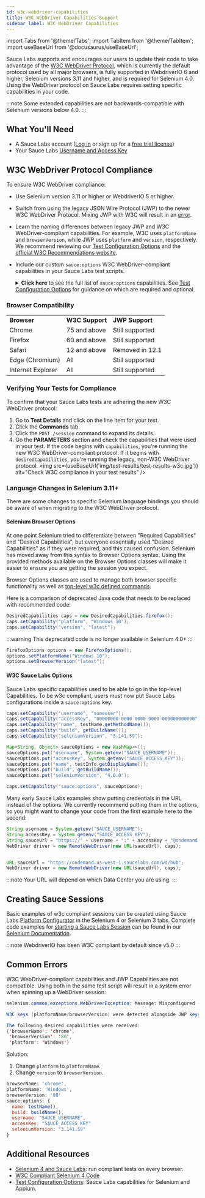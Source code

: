 ```yaml
---
id: w3c-webdriver-capabilities
title: W3C WebDriver Capabilities Support
sidebar_label: W3C WebDriver Capabilities
---
```


import Tabs from '@theme/Tabs';
import TabItem from '@theme/TabItem';
import useBaseUrl from '@docusaurus/useBaseUrl';

Sauce Labs supports and encourages our users to update their code to take advantage of 
the [W3C WebDriver Protocol](/dev/glossary/#w3c-webdriver-protocol), 
which is currently the default protocol used by all major browsers, 
is fully supported in WebdriverIO 6 and higher, Selenium versions 3.11 and higher, and is required for Selenium 4.0.
Using the WebDriver protocol on Sauce Labs requires setting specific capabilities in your code.

:::note
Some extended capabilities are not backwards-compatible with Selenium versions below 4.0.
:::


## What You'll Need

* A Sauce Labs account ([Log in](https://accounts.saucelabs.com/am/XUI/#login/) or sign up for a [free trial license](https://saucelabs.com/sign-up))
* Your Sauce Labs [Username and Access Key](https://app.saucelabs.com/user-settings)


## W3C WebDriver Protocol Compliance

To ensure W3C WebDriver compliance:

* Use Selenium version 3.11 or higher or WebdriverIO 5 or higher.
* Switch from using the legacy JSON Wire Protocol (JWP) to the newer W3C WebDriver Protocol. 
Mixing JWP with W3C will result in an [error](/dev/w3c-webdriver-capabilities/#common-errors).
* Learn the naming differences between legacy JWP and W3C WebDriver-compliant capabilities. 
For example, W3C uses `platformName` and `browserVersion`, while JWP uses `platform` and `version`, respectively.
We recommend reviewing our [Test Configuration Options](/dev/test-configuration-options) 
and the [official W3C Recommendations website](https://www.w3.org/TR/webdriver1/#capabilities).
* Include our custom `sauce:options` W3C WebDriver-compliant capabilities in your Sauce Labs test scripts.
  <details>
  <summary><strong>Click here</strong> to see the full list of <code>sauce:options</code> capabilities. 
  See <a href="/dev/test-configuration-options">Test Configuration Options</a> for guidance on which are required and optional.
  </summary>

  * `accessKey`
  * `appiumVersion`
  * `avoidProxy`
  * `build`
  * `captureHtml`
  * `chromedriverVersion`
  * `commandTimeout`
  * `crmuxdriverVersion`
  * `customData`
  * `disablePopupHandler`
  * `extendedDebugging`
  * `firefoxAdapterVersion`
  * `firefoxProfileUrl`
  * `idleTimeout`
  * `iedriverVersion`
  * `maxDuration`
  * `name`
  * `parentTunnel`
  * `passed`
  * `prerun`
  * `preventRequeue`
  * `priority`
  * `proxyHost`
  * `public`
  * `recordLogs`
  * `recordScreenshots`
  * `recordVideo`
  * `restrictedPublicInfo`
  * `screenResolution`
  * `seleniumVersion`
  * `source`
  * `tags`
  * `timeZone`
  * `tunnelIdentifier`
  * `username`
  * `videoUploadOnPass`

  </details>

### Browser Compatibility

<table>
  <tr>
   <td><strong>Browser</strong>
   </td>
   <td><strong>W3C Support</strong>
   </td>
   <td><strong>JWP Support</strong>
   </td>
  </tr>
  <tr>
   <td>Chrome
   </td>
   <td>75 and above
   </td>
   <td>Still supported
   </td>
  </tr>
  <tr>
   <td>Firefox
   </td>
   <td>60 and above
   </td>
   <td>Still supported
   </td>
  </tr>
  <tr>
   <td>Safari
   </td>
   <td>12 and above
   </td>
   <td>Removed in 12.1
   </td>
  </tr>
  <tr>
   <td>Edge (Chromium)
   </td>
   <td>All
   </td>
   <td>Still supported
   </td>
  </tr>
  <tr>
   <td>Internet Explorer
   </td>
   <td>All
   </td>
   <td>Still supported
   </td>
  </tr>
</table>

### Verifying Your Tests for Compliance

To confirm that your Sauce Labs tests are adhering the new W3C WebDriver protocol:

1. Go to **Test Details** and click on the line item for your test.
2. Click the **Commands** tab.
3. Click the `POST /session` command to expand its details.
4. Go the **PARAMETERS** section and check the capabilities that were used in your test. If the code begins with `capabilities`, 
you're running the new W3C WebDriver-compliant protocol. 
If it begins with `desiredCapabilities`, you're running the legacy, non-W3C WebDriver protocol.
<img src={useBaseUrl('img/test-results/test-results-w3c.jpg')} alt="Check W3C compliance in your test results" />

### Language Changes in Selenium 3.11+

There are some changes to specific Selenium language bindings you should be aware of when migrating to the W3C WebDriver protocol.

#### Selenium Browser Options

At one point Selenium tried to differentiate between "Required Capabilities" and "Desired Capabilities", but everyone
essentially used "Desired Capabilities" as if they were required, and this caused confusion. Selenium has moved away
from this syntax to Browser Options syntax. Using the provided methods available on the Browser Options classes will 
make it easier to ensure you are getting the session you expect.

Browser Options classes are used to manage both browser specific functionality as well as 
[top-level w3c defined commands](https://w3c.github.io/webdriver/#capabilities).

Here is a comparison of deprecated Java code that needs to be replaced with recommended code:

```java title=Deprecated Code
DesiredCapabilities caps = new DesiredCapabilities.firefox();
caps.setCapability("platform", "Windows 10");
caps.setCapability("version", "latest");

```

:::warning
This deprecated code is no longer available in Selenium 4.0+
:::

```java title=Recommended Code (Selenium 4)
FirefoxOptions options = new FirefoxOptions();
options.setPlatformName("Windows 10");
options.setBrowserVersion("latest");
```

#### W3C Sauce Labs Options

Sauce Labs specific capabilities used to be able to go in the top-level Capabilities. To be w3c compliant,
users must now put Sauce Labs configurations inside a `sauce:options` key.

```java title=Deprecated Code
caps.setCapability("username", "someuser");
caps.setCapability("accessKey", "00000000-0000-0000-0000-000000000000");
caps.setCapability("name", testName.getMethodName());
caps.setCapability("build", getBuildName());
caps.setCapability("seleniumVersion", "3.141.59");
```

```java title=Recommended Code (Selenium 4)
Map<String, Object> sauceOptions = new HashMap<>();
sauceOptions.put("username", System.getenv("SAUCE_USERNAME"));
sauceOptions.put("accessKey", System.getenv("SAUCE_ACCESS_KEY"));
sauceOptions.put("name", testInfo.getDisplayName());
sauceOptions.put("build", getBuildName());
sauceOptions.put("seleniumVersion", "4.0.0");

caps.setCapability("sauce:options", sauceOptions);
```

Many early Sauce Labs examples show putting credentials in the URL instead of the options.
We currently recommend putting them in the options, so you might want to change your code from
the first example here to the second:

```java title=Outdated Code
String username = System.getenv("SAUCE_USERNAME");
String accessKey = System.getenv("SAUCE_ACCESS_KEY");
String sauceUrl = "https://" + username + ":" + accessKey + "@ondemand.saucelabs.com:443/wd/hub";
WebDriver driver = new RemoteWebDriver(new URL(sauceUrl), caps);
```

```java title=Recommended Code

URL sauceUrl = "https://ondemand.us-west-1.saucelabs.com/wd/hub";
WebDriver driver = new RemoteWebDriver(new URL(sauceUrl), caps);
```

:::note
Your URL will depend on which Data Center you are using.
:::

## Creating Sauce Sessions

Basic examples of w3c compliant sessions can be created using
Sauce Labs [Platform Configurator](https://saucelabs.com/platform/platform-configurator#/) in the Selenium 4 or
Selenium 3 tabs. Complete code examples 
for [starting a Sauce Labs Session](/web-apps/automated-testing/selenium/#define-capabilities) can be
found in our [Selenium Documentation](/web-apps/automated-testing/selenium).

:::note
WebdriverIO has been W3C compliant by default since v5.0 
:::


## Common Errors

W3C WebDriver-compliant capabilities and JWP Capabilities are not compatible. 
Using both in the same test script will result in a system error when spinning up a WebDriver session:

```java title="Mixed Capabilities Error"
selenium.common.exceptions.WebDriverException: Message: Misconfigured -- Mixed Capabilities Error.

W3C keys (platformName/browserVersion) were detected alongside JWP keys (platform/version). To fix this, replace all JWP keys with W3C keys.

The following desired capabilities were received:
{'browserName': 'chrome',
 'browserVersion': '80',
 'platform': 'Windows'}
```

Solution:
1. Change `platform` to `platformName`.
1. Change `version` to `browserVersion`.

```js
browserName: 'chrome',
platformName: 'Windows',
browserVersion: '80'
sauce:options: {
  name: testName(),
  build: buildName(),
  username: "SAUCE_USERNAME",
  accessKey: "SAUCE_ACCESS_KEY"
  seleniumVersion: "3.141.59"
}
```

## Additional Resources

* [Selenium 4 and Sauce Labs](https://saucelabs.com/selenium-4): run compliant tests on every browser.
* [W3C Compliant Selenium 4 Code](/web-apps/automated-testing/selenium/##seven-steps-of-selenium-tests)
* [Test Configuration Options](/dev/test-configuration-options): Sauce Labs capabilities for Selenium and Appium.
